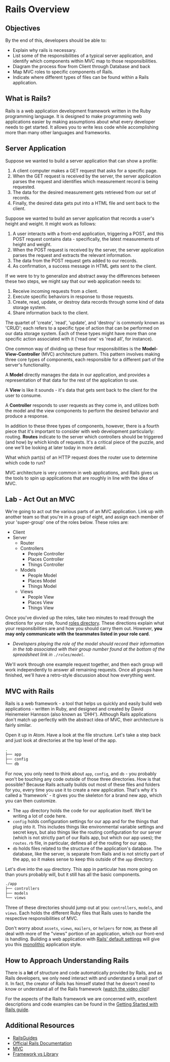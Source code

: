 # Rails Overview

## Objectives

By the end of this, developers should be able to:

- Explain why rails is necessary.
- List some of the responsibilities of a typical server application, and identify which components within MVC map to those responsibilities.
- Diagram the process flow from Client through Database and back
- Map MVC roles to specific components of Rails.
- Indicate where different types of files can be found within a Rails application.

## What is Rails?

Rails is a web application development framework written in the Ruby programming language. It is designed to make programming web applications easier by making assumptions about what every developer needs to get started. It allows you to write less code while accomplishing more than many other languages and frameworks. 

## Server Application

Suppose we wanted to build a server application that can show a profile:

1. A client computer makes a
    GET request that asks for a specific page.
1. When the GET request is received by the server, the server application parses the
    request and identifies which measurement record is being requested.
1. The data for the desired measurement gets retrieved from our set of
    records.
1. Finally, the desired data gets put into a HTML file and sent back to the client.

Suppose we wanted to build an server application that records a user's height and
weight. It might work as follows:

1. A user interacts with a front-end application, triggering a POST, and this
    POST request contains data - specifically, the latest measurements of
    height and weight.
1. When the POST request is received by the server, the server application parses the
    request and extracts the relevant information.
1. The data from the POST request gets added to our records.
1. As confirmation, a success message in HTML gets sent to the client.

If we were to try to generalize and abstract away the differences between these
two steps, we might say that our web application needs to:

1. Receive incoming requests from a client.
1. Execute specific behaviors in response to those requests.
1. Create, read, update, or destroy data records through some kind of data
  storage system.
1. Share information back to the client.

The quartet of 'create', 'read', 'update', and 'destroy' is commonly known as
'CRUD'; each refers to a specific type of action that can be performed on our
data storage system. Each of these types might have more than one specific
action associated with it ('read one' vs 'read all', for instance).

One common way of dividing up these four responsibilities is the
**Model-View-Controller** (MVC) architecture pattern. This pattern involves
making three core types of components, each responsible for a different part of
the server's functionality.

A **Model** directly manages the data in our application, and provides a
representation of that data for the rest of the application to use.

A **View** is like it sounds - it's data that gets sent back to the client for
the user to consume.

A **Controller** responds to user requests as they come in, and utilizes both
the model and the view components to perform the desired behavior and produce a
response.

In addition to these three types of components, however, there is a fourth
piece that it's important to consider with web development particularly:
routing. **Routes** indicate to the server which controllers should be
triggered (and how) by which kinds of requests. It's a critical piece of the
puzzle, and one we'll be looking at later today in more detail.

What which part(s) of an HTTP request does the router use to determine which
code to run?

MVC architecture is very common in web applications, and Rails gives us the
tools to spin up applications that are roughly in line with the idea of MVC.

## Lab - Act Out an MVC

We're going to act out the various parts of an MVC application. Link up with
another team so that you're in a group of eight, and assign each member of
your 'super-group' one of the roles below. These roles are:

- Client
- Server
  - Router
  - Controllers
    - People Controller
    - Places Controller
    - Things Controller
  - Models
    - People Model
    - Places Model
    - Things Model
  - Views
    - People View
    - Places View
    - Things View

Once you've divvied up the roles, take two minutes to read through the
directions for your role, found [roles directory](roles). These directions
explain what your responsibilities are and how you should carry them out.
However, **you may only communicate with the teammates listed in your role
card**.

- _Developers playing the role of the model should record their information in
  the tab associated with their group number found at the bottom of the
  spreadsheet link in `./roles/model`_.

We'll work through one example request together, and then each group will work
independently to answer all remaining requests. Once all groups have finished,
we'll have a retro-style discussion about how everything went.

## MVC with Rails

Rails is a web framework - a tool that helps us quickly and easily build
web applications - written in Ruby, and designed and created by David
Heinemeier Hannson (also known as 'DHH'). Although Rails applications don't
match up perfectly with the abstract idea of MVC, their architecture is fairly
similar.

Open it up in Atom. Have a look at the file structure. Let's take a step back
and just look at directories at the top level of the app.

```sh
.
├── app
├── config
└── db
```

For now, you only need to think about `app`, `config`, and `db` - you probably
won't be touching any code outside of those three directories. How is that
possible? Because Rails actually builds out most of these files and folders for
you, every time you use it to create a new application. That's why it's called
a 'framework' - it gives you the skeleton for a brand new app, which you can
then customize.

- The `app` directory holds the code for our application itself. We'll be
    writing a lot of code here.
- `config` holds configuration settings for our app and for the things that
    plug into it. This includes things like environmental variable settings and
    secret keys, but also things like the routing configuration for our server
    (which is not strictly part of our Rails app, but which our app uses);
    the `routes.rb` file, in particular, defines all of the routing for our
    app.
- `db` holds files related to the structure of the application's database.
    The database, like the server, is separate from Rails and is not strictly
    part of the app, so it makes sense to keep this outside of the `app`
    directory.

Let's dive into the `app` directory. This app in particular has more going on
than yours probably will, but it still has all the basic components.

```bash
./app
├── controllers
├── models
└── views
```

Three of these directories should jump out at you: `controllers`, `models`, and
`views`. Each holds the different Ruby files that Rails uses to handle the
respective responsibilities of MVC.

Don't worry about `assets`, `views`, `mailers`, or `helpers` for now, as these
all deal with more of the "views" portion of an application, which our front-end
is handling. Building a
web application with [Rails' default settings](http://rubyonrails.org/) will
give you this [monolithic](https://en.wikipedia.org/wiki/Monolithic_application)
application style.

## How to Approach Understanding Rails

There is a **lot** of structure and code automatically provided by Rails, and as
Rails developers, we only need interact with and understand a small part of it.
In fact, the creator of Rails has himself stated that he doesn't need to know
or understand all of the Rails framework ([watch the video clip](https://www.youtube.com/watch?v=zKyv-IGvgGE&feature=youtu.be&t=34m55s))!

For the aspects of the Rails framework we are concerned with, excellent
descriptions and code examples can be found in the
[Getting Started with Rails guide](https://guides.rubyonrails.org/getting_started.html).

## Additional Resources

- [RailsGuides](http://guides.rubyonrails.org/getting_started.html)
- [Official Rails Documentation](http://rubyonrails.org/)
- [MVC](https://en.wikipedia.org/wiki/Model%E2%80%93view%E2%80%93controller)
- [Framework vs Library](https://www.linkedin.com/pulse/whats-difference-between-library-framework-ledion-spaho/)